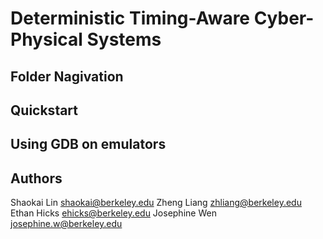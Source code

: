 # Deterministic Timing-Aware Cyber-Physical Systems

## Folder Nagivation




## Quickstart




## Using GDB on emulators




## Authors

Shaokai Lin         shaokai@berkeley.edu
Zheng Liang         zhliang@berkeley.edu
Ethan Hicks          ehicks@berkeley.edu
Josephine Wen       josephine.w@berkeley.edu

